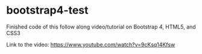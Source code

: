 # bootstrap4-test
Finished code of this follow along video/tutorial on Bootstrap 4, HTML5, and CSS3

Link to the video: https://www.youtube.com/watch?v=9cKsq14Kfsw
